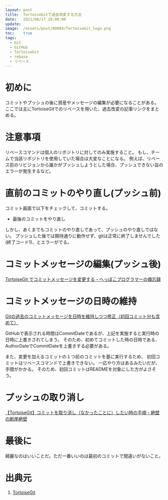 ```yaml
---
layout: post
title:  TortoiseGitで過去改変する方法
date:   2021/08/17 10:00:00
update: 
image:  /assets/post/00004/TortoiseGit_logo.png
toc:    true
tags:
  - Git
  - GitHub
  - TortoiseGit
  - rebase
  - リベース
---
```


# 初めに

コミットやプッシュの後に資産やメッセージの編集が必要になることがある。
ここでは主にTortoiseGitでのリベースを用いた、過去改変の記事リンクをまとめる。


# 注意事項

リベースコマンドは個人のリポジトリに対してのみ実施すること。
もし、チームで当該リポジトリを使用していた場合は大変なことになる。
例えば、リベース前のリビジョンから誰かがプッシュしようとした場合、プッシュできない旨のエラーが発生するなど。


# 直前のコミットのやり直し(プッシュ前)

コミット画面で以下をチェックして、コミットする。

  - 最後のコミットをやり直し

しかし、あくまでもコミットのやり直しであって、プッシュのやり直しではない。
プッシュした後では期待通りに動作せず、gitは正常に終了しませんでした(終了コード1)、とエラーがでる。


# コミットメッセージの編集(プッシュ後)

[TortoiseGit でコミットメッセージを変更する - へっぽこプログラマーの備忘録
](https://kuttsun.blogspot.com/2017/10/tortoisegit.html)


# コミットメッセージの日時の維持

[Gitの過去のコミットメッセージを日時を維持しつつ修正（初回コミット分も含めて）
](https://www.kreyysyy.net/2020/12/19/1477/)

GitHubで表示される時間はCommitDateであるが、上記を実施すると実行時の日時に上書きされてしまう。
そのため、初めてコミットした時の日時である、AuthorDateでCommitDateを上書きする必要がある。

また、変更を加えるコミットの１つ前のコミットを基に実行するため、
初回コミットはリベースコマンドで上書きできない。
一応やり方はあるみたいだが、手間がかかる。
そのため、初回コミットはREADMEを対象にした方がよさそう。


# プッシュの取り消し

[【TortoiseGit】コミットを取り消し（なかったことに）したい時の手順 - 絶壁の断崖絶壁
](https://zeppeki-blog.com/2017/09/14/tortoisegit/)


# 最後に

綺麗なのはいいことだ。ただ一番いいのは最初のコミットで間違いがないこと。


# 出典元

  1. [TortoiseGit
     ](https://tortoisegit.org/)

